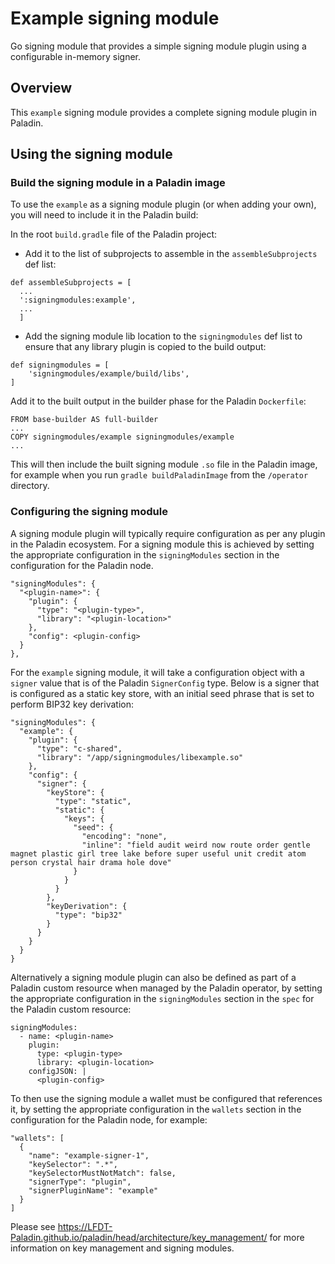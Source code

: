 # Example signing module

Go signing module that provides a simple signing module plugin using a configurable in-memory signer.

## Overview

This `example` signing module provides a complete signing module plugin in Paladin.

## Using the signing module

### Build the signing module in a Paladin image

To use the `example` as a signing module plugin (or when adding your own), you will need to include it in the Paladin build:

In the root `build.gradle` file of the Paladin project:

- Add it to the list of subprojects to assemble in the `assembleSubprojects` def list:

```
def assembleSubprojects = [
  ...
  ':signingmodules:example',
  ...
  ]
```

- Add the signing module lib location to the `signingmodules` def list to ensure that any library plugin is copied to the build output:

```
def signingmodules = [
    'signingmodules/example/build/libs',
]
```

Add it to the built output in the builder phase for the Paladin `Dockerfile`:

```
FROM base-builder AS full-builder
...
COPY signingmodules/example signingmodules/example
...
```

This will then include the built signing module `.so` file in the Paladin image, for example when you run `gradle buildPaladinImage` from the `/operator` directory.

### Configuring the signing module

A signing module plugin will typically require configuration as per any plugin in the Paladin ecosystem. For a signing module this is achieved by setting the appropriate configuration in the `signingModules` section in the configuration for the Paladin node.

```
"signingModules": {
  "<plugin-name>": {
    "plugin": {
      "type": "<plugin-type>",
      "library": "<plugin-location>"
    },
    "config": <plugin-config>
  }
},
```

For the `example` signing module, it will take a configuration object with a `signer` value that is of the Paladin `SignerConfig` type. Below is a signer that is configured as a static key store, with an initial seed phrase that is set to perform BIP32 key derivation:

```
"signingModules": {
  "example": {
    "plugin": {
      "type": "c-shared",
      "library": "/app/signingmodules/libexample.so"
    },
    "config": {
      "signer": {
        "keyStore": {
          "type": "static",
          "static": {
            "keys": {
              "seed": {
                "encoding": "none",
                "inline": "field audit weird now route order gentle magnet plastic girl tree lake before super useful unit credit atom person crystal hair drama hole dove"
              }
            }
          }
        },
        "keyDerivation": {
          "type": "bip32"
        }
      }
    }
  }
}
```

Alternatively a signing module plugin can also be defined as part of a Paladin custom resource when managed by the Paladin operator, by setting the appropriate configuration in the `signingModules` section in the `spec` for the Paladin custom resource:

```
signingModules:
  - name: <plugin-name>
    plugin:
      type: <plugin-type>
      library: <plugin-location>
    configJSON: |
      <plugin-config>
```

To then use the signing module a wallet must be configured that references it, by setting the appropriate configuration in the `wallets` section in the configuration for the Paladin node, for example:

```
"wallets": [
  {
    "name": "example-signer-1",
    "keySelector": ".*",
    "keySelectorMustNotMatch": false,
    "signerType": "plugin",
    "signerPluginName": "example"
  }
]
```

Please see https://LFDT-Paladin.github.io/paladin/head/architecture/key_management/ for more information on key management and signing modules.
